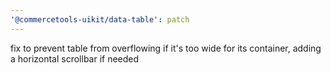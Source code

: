 ```yaml
---
'@commercetools-uikit/data-table': patch
---
```


fix to prevent table from overflowing if it's too wide for its container, adding a horizontal scrollbar if needed
